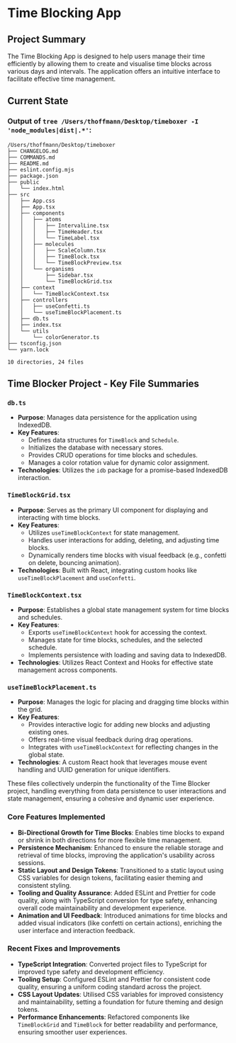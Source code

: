 # Time Blocking App

## Project Summary

The Time Blocking App is designed to help users manage their time efficiently by allowing them to create and visualise time blocks across various days and intervals. The application offers an intuitive interface to facilitate effective time management.

## Current State

### Output of `tree /Users/thoffmann/Desktop/timeboxer -I 'node_modules|dist|.*'`:

```
/Users/thoffmann/Desktop/timeboxer
├── CHANGELOG.md
├── COMMANDS.md
├── README.md
├── eslint.config.mjs
├── package.json
├── public
│   └── index.html
├── src
│   ├── App.css
│   ├── App.tsx
│   ├── components
│   │   ├── atoms
│   │   │   ├── IntervalLine.tsx
│   │   │   ├── TimeHeader.tsx
│   │   │   └── TimeLabel.tsx
│   │   ├── molecules
│   │   │   ├── ScaleColumn.tsx
│   │   │   ├── TimeBlock.tsx
│   │   │   └── TimeBlockPreview.tsx
│   │   └── organisms
│   │       ├── Sidebar.tsx
│   │       └── TimeBlockGrid.tsx
│   ├── context
│   │   └── TimeBlockContext.tsx
│   ├── controllers
│   │   ├── useConfetti.ts
│   │   └── useTimeBlockPlacement.ts
│   ├── db.ts
│   ├── index.tsx
│   └── utils
│       └── colorGenerator.ts
├── tsconfig.json
└── yarn.lock

10 directories, 24 files
```

## Time Blocker Project - Key File Summaries

### `db.ts`

-   **Purpose**: Manages data persistence for the application using IndexedDB.
-   **Key Features**:
    -   Defines data structures for `TimeBlock` and `Schedule`.
    -   Initializes the database with necessary stores.
    -   Provides CRUD operations for time blocks and schedules.
    -   Manages a color rotation value for dynamic color assignment.
-   **Technologies**: Utilizes the `idb` package for a promise-based IndexedDB interaction.

### `TimeBlockGrid.tsx`

-   **Purpose**: Serves as the primary UI component for displaying and interacting with time blocks.
-   **Key Features**:
    -   Utilizes `useTimeBlockContext` for state management.
    -   Handles user interactions for adding, deleting, and adjusting time blocks.
    -   Dynamically renders time blocks with visual feedback (e.g., confetti on delete, bouncing animation).
-   **Technologies**: Built with React, integrating custom hooks like `useTimeBlockPlacement` and `useConfetti`.

### `TimeBlockContext.tsx`

-   **Purpose**: Establishes a global state management system for time blocks and schedules.
-   **Key Features**:
    -   Exports `useTimeBlockContext` hook for accessing the context.
    -   Manages state for time blocks, schedules, and the selected schedule.
    -   Implements persistence with loading and saving data to IndexedDB.
-   **Technologies**: Utilizes React Context and Hooks for effective state management across components.

### `useTimeBlockPlacement.ts`

-   **Purpose**: Manages the logic for placing and dragging time blocks within the grid.
-   **Key Features**:
    -   Provides interactive logic for adding new blocks and adjusting existing ones.
    -   Offers real-time visual feedback during drag operations.
    -   Integrates with `useTimeBlockContext` for reflecting changes in the global state.
-   **Technologies**: A custom React hook that leverages mouse event handling and UUID generation for unique identifiers.

These files collectively underpin the functionality of the Time Blocker project, handling everything from data persistence to user interactions and state management, ensuring a cohesive and dynamic user experience.

### Core Features Implemented

-   **Bi-Directional Growth for Time Blocks**: Enables time blocks to expand or shrink in both directions for more flexible time management.
-   **Persistence Mechanism**: Enhanced to ensure the reliable storage and retrieval of time blocks, improving the application's usability across sessions.
-   **Static Layout and Design Tokens**: Transitioned to a static layout using CSS variables for design tokens, facilitating easier theming and consistent styling.
-   **Tooling and Quality Assurance**: Added ESLint and Prettier for code quality, along with TypeScript conversion for type safety, enhancing overall code maintainability and development experience.
-   **Animation and UI Feedback**: Introduced animations for time blocks and added visual indicators (like confetti on certain actions), enriching the user interface and interaction feedback.

### Recent Fixes and Improvements

-   **TypeScript Integration**: Converted project files to TypeScript for improved type safety and development efficiency.
-   **Tooling Setup**: Configured ESLint and Prettier for consistent code quality, ensuring a uniform coding standard across the project.
-   **CSS Layout Updates**: Utilised CSS variables for improved consistency and maintainability, setting a foundation for future theming and design tokens.
-   **Performance Enhancements**: Refactored components like `TimeBlockGrid` and `TimeBlock` for better readability and performance, ensuring smoother user experiences.
